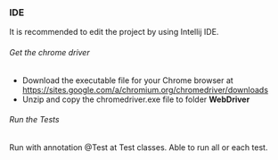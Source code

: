 
### IDE
It is recommended to edit the project by using Intellij IDE.

###### Get the chrome driver
* Download the executable file for your Chrome browser at https://sites.google.com/a/chromium.org/chromedriver/downloads
* Unzip and copy the chromedriver.exe file to folder **WebDriver**

###### Run the Tests
Run with annotation @Test at Test classes.
Able to run all or each test.
